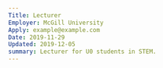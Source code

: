 ```yaml
---
Title: Lecturer
Employer: McGill University
Apply: example@example.com
Date: 2019-11-29
Updated: 2019-12-05
summary: Lecturer for U0 students in STEM.
---
```

